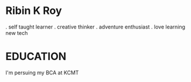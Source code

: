 # Ribin K Roy
. self taught learner
. creative thinker
. adventure enthusiast
. love learning new tech
# EDUCATION 
I'm persuing my BCA at KCMT 
